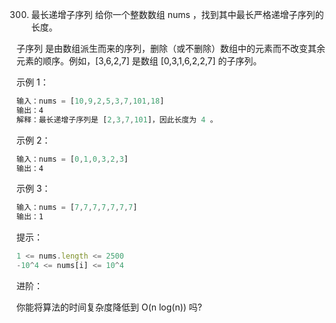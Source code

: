 300. 最长递增子序列
给你一个整数数组 nums ，找到其中最长严格递增子序列的长度。

子序列 是由数组派生而来的序列，删除（或不删除）数组中的元素而不改变其余元素的顺序。例如，[3,6,2,7] 是数组 [0,3,1,6,2,2,7] 的子序列。

 
示例 1：
```js
输入：nums = [10,9,2,5,3,7,101,18]
输出：4
解释：最长递增子序列是 [2,3,7,101]，因此长度为 4 。
```
示例 2：
```js
输入：nums = [0,1,0,3,2,3]
输出：4
```
示例 3：
```js
输入：nums = [7,7,7,7,7,7,7]
输出：1
```

提示：
```js
1 <= nums.length <= 2500
-10^4 <= nums[i] <= 10^4
```

进阶：

你能将算法的时间复杂度降低到 O(n log(n)) 吗?